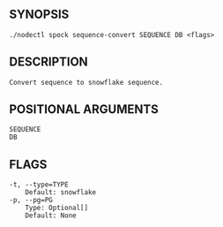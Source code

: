 ## SYNOPSIS
    ./nodectl spock sequence-convert SEQUENCE DB <flags>
 
## DESCRIPTION
    Convert sequence to snowflake sequence.
 
## POSITIONAL ARGUMENTS
    SEQUENCE
    DB
 
## FLAGS
    -t, --type=TYPE
        Default: snowflake
    -p, --pg=PG
        Type: Optional[]
        Default: None
